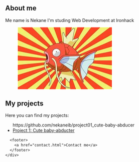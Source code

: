<!DOCTYPE html>
<html>
  <head>
    <title>Nekane</title>
    <meta charset="UTF-8" />
    <link rel="stylesheet" href="style/style.css">
  </head>
  <body>
    <div>
      <section >
        <h1>About me</h1>
            <p>Me name is Nekane I'm studing Web Development at Ironhack</p>
            <figure>
            <img src="Profile.jpg" width="300" alt="Nekane Ibarlucea" />
            </figure>
            <h2>My projects</h2>
            <p>Here you can find my projects:</p>
            <ul>
              https://github.com/nekaneib/project01_cute-baby-abducer
                <li><a href="https://github.com/nekaneib/project01_cute-baby-abducer">Project 1: Cute baby-abducter</a></li>
            </ul>
      </section>

      <footer>
        <a href="contact.html">Contact me</a>
      </footer>
    </div>
  </body>
</html>
